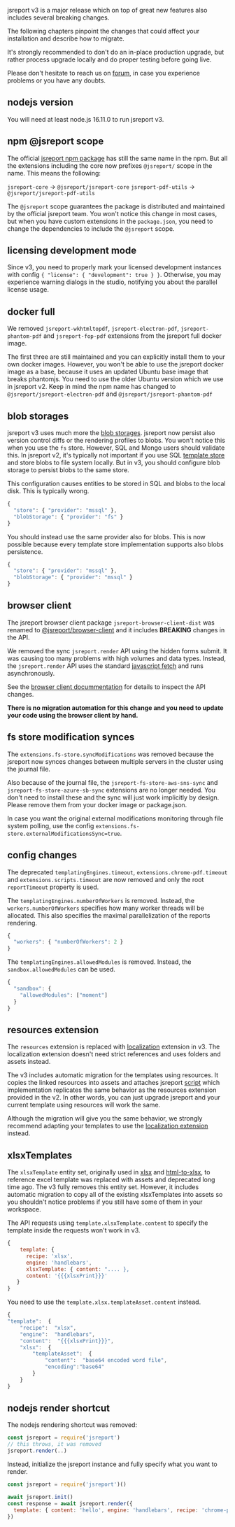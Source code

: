 jsreport v3 is a major release which on top of great new features also includes several breaking changes.

The following chapters pinpoint the changes that could affect your installation and describe how to migrate.

It's strongly recommended to don't do an in-place production upgrade, but rather process upgrade locally and do proper testing before going live.

Please don't hesitate to reach us on [forum](https://forum.jsreport.net), in case you experience problems or you have any doubts.

## nodejs version
You will need at least node.js 16.11.0 to run jsreport v3.

## npm @jsreport scope
The official [jsreport npm package](https://www.npmjs.com/package/jsreport) has still the same name in the npm. But all the extensions including the core now prefixes `@jsreport/` scope in the name. This means the following:

`jsreport-core` -> `@jsreport/jsreport-core`
`jsreport-pdf-utils` -> `@jsreport/jsreport-pdf-utils`

The `@jsreport` scope guarantees the package is distributed and maintained by the official jsreport team.
You won't notice this change in most cases, but when you have custom extensions in the `package.json`, you need to change the dependencies to include the `@jsreport` scope.

## licensing development mode
Since v3, you need to properly mark your licensed development instances with config `{ "license": { "development": true } }`. Otherwise, you may experience warning dialogs in the studio, notifying you about the parallel license usage.

## docker full
We removed `jsreport-wkhtmltopdf`, `jsreport-electron-pdf`, `jsreport-phantom-pdf` and `jsreport-fop-pdf`  extensions from the jsreport full docker image.  

The first three are still maintained and you can explicitly install them to your own docker images. However, you won't be able to use the jsreport docker image as a base, because it uses an updated Ubuntu base image that breaks phantomjs. You need to use the older Ubuntu version which we use in jsreport v2. Keep in mind the npm name has changed to `@jsreport/jsreport-electron-pdf` and `@jsreport/jsreport-phantom-pdf`

## blob storages
jsreport v3 uses much more the [blob storages](/learn/blob-storages).  jsreport now persist also version control diffs or the rendering profiles to blobs. You won't notice this when you use the `fs` store. However, SQL and Mongo users should validate this. In jsreport v2, it's typically not important if you use SQL [template store](/learn/template-stores) and store blobs to file system locally. But in v3, you should configure blob storage to persist blobs to the same store.

This configuration causes entities to be stored in SQL and blobs to the local disk. This is typically wrong.
```js
{
  "store": { "provider": "mssql" },
  "blobStorage": { "provider": "fs" }
}
```

You should instead use the same provider also for blobs. This is now possible because every template store implementation supports also blobs persistence.
```js
{
  "store": { "provider": "mssql" },
  "blobStorage": { "provider": "mssql" }
}
```

## browser client
The jsreport browser client package `jsreport-browser-client-dist` was renamed to [@jsreport/browser-client](https://www.npmjs.com/package/@jsreport/browser-client) and it includes **BREAKING** changes in the API.

We removed the sync `jsreport.render` API using the hidden forms submit. It was causing too many problems with high volumes and data types. Instead, the `jsreport.render` API uses the standard [javascript fetch](https://developer.mozilla.org/en-US/docs/Web/API/Fetch_API/Using_Fetch) and runs asynchronously.

See the [browser client docummentation](/learn/browser-client) for details to inspect the API changes.

**There is no migration automation for this change and you need to update your code using the browser client by hand.**

## fs store modification synces
The `extensions.fs-store.syncModifications` was removed because the jsreport now synces changes between multiple servers in the cluster using the journal file. 

Also because of the journal file, the `jsreport-fs-store-aws-sns-sync` and `jsreport-fs-store-azure-sb-sync` extensions are no longer needed. You don't need to install these and the sync will just work implicitly by design.
Please remove them from your docker image or package.json.

In case you want the original external modifications monitoring through file system polling, use the config 
`extensions.fs-store.externalModificationsSync=true`.

## config changes
The deprecated `templatingEngines.timeout`, `extensions.chrome-pdf.timeout` and `extensions.scripts.timeout` are now removed and only the root `reportTimeout` property is used.

The `templatingEngines.numberOfWorkers` is removed. Instead, the `workers.numberOfWorkers` specifies how many worker threads will be allocated. This also specifies the maximal parallelization of the reports rendering.
```js
{
  "workers": { "numberOfWorkers": 2 } 
}
```

The `templatingEngines.allowedModules` is removed. Instead, the `sandbox.allowedModules` can be used.
```js
{
  "sandbox": {
    "allowedModules": ["moment"]
  }
}
```

## resources extension
The `resources` extension is replaced with [localization](/learn/localization) extension in v3.  The localization extension doesn't need strict references and uses folders and assets instead.

The v3 includes automatic migration for the templates using resources. It copies the linked resources into assets and attaches jsreport [script](/learn/script) which implementation replicates the same behavior as the resources extension provided in the v2. In other words, you can just upgrade jsreport and your current template using resources will work the same.

Although the migration will give you the same behavior, we strongly recommend adapting your templates to use the [localization extension](/learn/localization) instead.

## xlsxTemplates
The `xlsxTemplate` entity set, originally used in [xlsx](/learn/xlsx) and [html-to-xlsx](/learn/html-to-xlsx), to reference excel template was replaced with assets and deprecated long time ago. The v3 fully removes this entity set. However, it includes automatic migration to copy all of the existing xlsxTemplates into assets so you shouldn't notice problems if you still have some of them in your workspace.

The API requests using `template.xlsxTemplate.content` to specify the template inside the requests won't work in v3.
```js
{
	template: {
	  recipe: 'xlsx',
	  engine: 'handlebars',
	  xlsxTemplate: { content: ".... },
	  content: '{{{xlsxPrint}}}'
   }
}
```

You need to use the `template.xlsx.templateAsset.content` instead.

```js
{
"template":  {  
	"recipe":  "xlsx",  
	"engine":  "handlebars",  
	"content":  "{{{xlsxPrint}}}",  
	"xlsx":  {  
		"templateAsset":  {  
			"content":  "base64 encoded word file",  
			"encoding":"base64" 
		}  
	}  
}
```

## nodejs render shortcut
The nodejs rendering shortcut was removed:
```js
const jsreport = require('jsreport')
// this throws, it was removed
jsreport.render(..)
```

Instead, initialize the jsreport instance and fully specify what you want to render.

```js
const jsreport = require('jsreport')()

await jsreport.init()
const response = await jsreport.render({
  template: { content: 'hello', engine: 'handlebars', recipe: 'chrome-pdf' }
})
```


